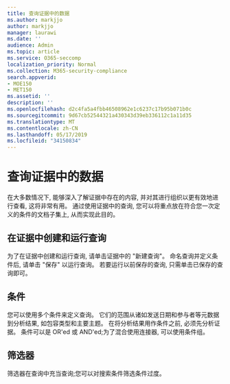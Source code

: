 ```yaml
---
title: 查询证据中的数据
ms.author: markjjo
author: markjjo
manager: laurawi
ms.date: ''
audience: Admin
ms.topic: article
ms.service: O365-seccomp
localization_priority: Normal
ms.collection: M365-security-compliance
search.appverid:
- MOE150
- MET150
ms.assetid: ''
description: ''
ms.openlocfilehash: d2c4fa5a4fbb46508962e1c6237c17b95b071b0c
ms.sourcegitcommit: 9d67cb52544321a430343d39eb336112c1a11d35
ms.translationtype: MT
ms.contentlocale: zh-CN
ms.lasthandoff: 05/17/2019
ms.locfileid: "34150834"
---
```

# <a name="query-the-data-in-evidence"></a>查询证据中的数据

在大多数情况下, 能够深入了解证据中存在的内容, 并对其进行组织以更有效地进行查看, 这将非常有用。 通过使用证据中的查询, 您可以将重点放在符合您一次定义的条件的文档子集上, 从而实现此目的。

## <a name="creating-and-running-a-query-within-a-evidence"></a>在证据中创建和运行查询

为了在证据中创建和运行查询, 请单击证据中的 "新建查询"。 命名查询并定义条件后, 请单击 "保存" 以运行查询。 若要运行以前保存的查询, 只需单击已保存的查询即可。

## <a name="conditions"></a>条件

您可以使用多个条件来定义查询。 它们的范围从诸如发送日期和参与者等元数据到分析结果, 如包容类型和主要主题。 在将分析结果用作条件之前, 必须先分析证据。 条件可以是 OR'ed 或 AND'ed;为了混合使用连接器, 可以使用条件组。

## <a name="filters"></a>筛选器
筛选器在查询中充当查询;您可以对搜索条件筛选条件过度。


